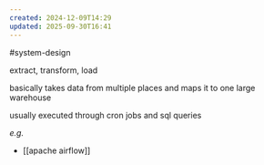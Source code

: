 ```yaml
---
created: 2024-12-09T14:29
updated: 2025-09-30T16:41
---
```

#system-design

extract, transform, load

basically takes data from multiple places and maps it to one large warehouse

usually executed through cron jobs and sql queries

*e.g.*
- [[apache airflow]]